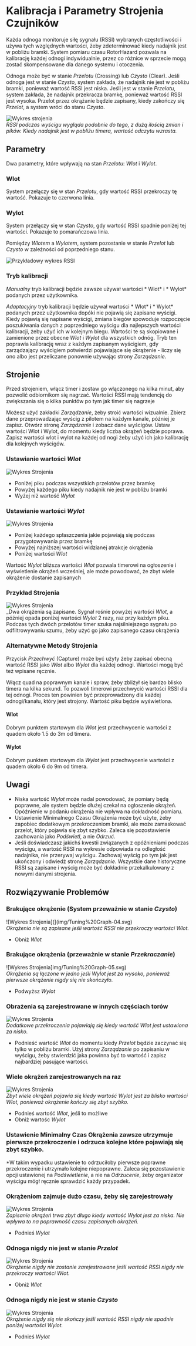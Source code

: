 ﻿# Kalibracja i Parametry Strojenia Czujników

Każda odnoga monitoruje siłę sygnału (RSSI) wybranych częstotliwości i używa tych względnych wartości, żeby zdeterminować kiedy nadajnik jest w pobliżu bramki. System pomiaru czasu RotorHazard pozwala na kalibrację każdej odnogi indywidualnie, przez co różnice w sprzecie mogą zostać skompensowane dla danego systemu i otoczenia.

Odnoga może być w stanie *Przelotu* (Crossing) lub *Czysto* (Clear). Jeśli odnoga jest w stanie *Czysto*, system zakłada, że nadajnik nie jest w pobliżu bramki, ponieważ wartość RSSI jest niska. Jeśli jest w stanie 
*Przelotu*, system zakłada, że nadajnik przekracza bramkę, ponieważ wartość RSSI jest wysoka. Przelot przez okrążanie będzie zapisany, kiedy zakończy się *Przelot*, a system wróci do stanu *Czysto*.

![Wykres strojenia](img/Tuning%20Graph-06.svg)<br />
_RSSI podczas wyścigu wygląda podobnie do tego, z dużą ilością zmian i  pików. Kiedy nadajnik jest w pobliżu timera, wartość odczytu wzrasta._

## Parametry
Dwa parametry, które wpływają na stan *Przelotu*: *Wlot* i  *Wylot*.

### Wlot
System przełączy się w stan *Przelotu*, gdy wartość RSSI przekroczy tę wartość. Pokazuje to czerwona linia.

### Wylot
System przełączy się w stan *Czysto*, gdy wartość RSSI spadnie poniżej tej wartości. Pokazuje to pomarańczowa linia.

Pomiędzy *Wlotem* a *Wylotem*, system pozostanie w stanie *Przelot* lub *Czysto* w zależności od poprzedniego stanu.

![Przykładowy wykres RSSI](img/Sample%20RSSI%20Graph.svg)

### Tryb kalibracji

*Manualny* tryb kalibracji będzie zawsze używał wartości * Wlot* i * Wylot* podanych przez użytkownika.

*Adaptacyjny* tryb kalibracji będzie używał wartości * Wlot* i * Wylot* podanych przez użytkownika dopóki nie pojawią się zapisane wyścigi. Kiedy pojawią się napisane wyścigi, zmiana biegów spowoduje rozpoczęcie poszukiwania danych z poprzedniego wyścigu dla najlepszych wartości kalibracji, żeby użyć ich w kolejnym biegu. Wartości te są skopiowane i zamienione przez obecne *Wlot* i *Wylot* dla wszystkich odnóg. Tryb ten poprawia kalibrację wraz z każdym zapisanym wyścigiem, gdy zarządzający wyścigiem potwierdzi pojawiające się okrążenie - liczy się ono albo jest przeliczane ponownie używając strony *Zarządzanie*.

## Strojenie
Przed strojeniem, włącz timer i zostaw go włączonego na kilka minut, aby pozwolić odbiornikom się nagrzać. Wartości RSSI mają tendencję do zwiększania się o kilka punktów po tym jak timer się nagrzeje

Możesz użyć zakładki *Zarządzanie*, żeby stroić wartości wizualnie.  Zbierz dane przeprowadzając wyścig z pilotem na każdym kanale, później je zapisz. Otwórz stronę *Zarządzanie* i zobacz dane wyścigów. Ustaw wartości Wlot i Wylot, do momentu kiedy liczba okrążeń będzie poprawa. Zapisz wartości wlot i wylot na każdej od nogi żeby użyć ich jako kalibrację dla kolejnych wyścigów.

### Ustawianie wartości *Wlot*
![Wykres Strojenia](img/Tuning%20Graph-10.svg)

* Poniżej piku podczas wszystkich przelotów przez bramkę
* Powyżej każdego piku kiedy nadajnik nie jest w pobliżu bramki 
* Wyżej niż wartość *Wylot*

### Ustawianie wartości *Wylot*
![Wykres Strojenia](img/Tuning%20Graph-11.svg)

* Poniżej każdego spłaszczenia jakie pojawiają się podczas przygotowywania przez bramkę 
* Powyżej najniższej wartości widzianej atrakcje okrążenia
* Poniżej wartości *Wlot*

Wartość *Wylot* bliższa wartości *Wlot* pozwala timerowi na ogłoszenie i wyświetlenie okrążeń wcześniej, ale może powodować, że zbyt wiele okrążenie dostanie zapisanych

### Przykład Strojenia
![Wykres Strojenia](img/Tuning%20Graph-01.svg)<br />
_Dwa okrążenia są zapisane. Sygnał rośnie powyżej wartości *Wlot*, a później opada poniżej wartości *Wylot* 2 razy, raz przy każdym piku. Podczas tych dwóch przelotów timer szuka najsilniejszego sygnału po odfiltrowywaniu szumu, żeby użyć go jako zapisanego czasu okrążenia

### Alternatywne Metody Strojenia

Przycisk *Przechwyć* (Capture) może być użyty żeby zapisać obecną wartość RSSI jako *Wlot* albo *Wylot* dla każdej odnogi. Wartości mogą być też wpisane ręcznie.

Włącz quad na poprawnym kanale i spraw, żeby zbliżył się bardzo blisko timera na kilka sekund. To pozwoli timerowi przechwycić wartości RSSI dla tej odnogi. Proces ten powinien być przeprowadzony dla każdej odnogi/kanału, który jest strojony. Wartość piku będzie wyświetlona.

#### Wlot
Dobrym punktem startowym dla *Wlot* jest przechwycenie wartości z quadem około 1.5 do 3m od timera.

#### Wylot
Dobrym punktem startowym dla *Wylot* jest przechwycenie wartości z quadem około 6 do 9m od timera.

## Uwagi
* Niska wartość *Wylot* może nadal powodować, że pomiary będą poprawne, ale system będzie dłużej czekał na ogłoszenie okrążeń. Opóźnienie w podaniu okrążenia nie wpływa na dokładność pomiaru.
* Ustawienie Minimalnego Czasu Okrążenia może być użyte, żeby zapobiec dodatkowym przekroczeniom bramki, ale może zamaskować przelot, który pojawia się zbyt szybko. Zaleca się pozostawienie zachowania jako *Podświetl*, a nie *Odrzuć*.
* Jeśli doświadczasz jakichś kwestii związanych z opóźnieniami podczas wyścigu, a wartość RSSI na wykresie odpowiada na odległość nadajnika, nie przerywaj wyścigu. Zachowaj wyścig po tym jak jest ukończony i odwiedź stronę *Zarządzanie*. Wszystkie dane historyczne RSSI są zapisane i wyścig może być dokładnie przekalkulowany z nowymi danymi strojenia.

## Rozwiązywanie Problemów

### Brakujące okrążenie (System przeważnie w stanie *Czysto*)
![Wykres Strojenia](](img/Tuning%20Graph-04.svg)<br />
_Okrążenia nie są zapisane jeśli wartość RSSI nie przekroczy wartości *Wlot*._
* Obniż *Wlot*

### Brakujące okrążenia (przeważnie w stanie *Przekraczanie*)
![Wykres Strojenia]img/Tuning%20Graph-05.svg)<br />
_Okrążenia są łączone w jedno jeśli *Wylot* jest za wysoko, ponieważ pierwsze okrążenie nigdy się nie skończyło._
* Podwyższ *Wylot*

### Obrażenia są zarejestrowane w innych częściach torów
![Wykres Strojenia](img/Tuning%20Graph-03.svg)<br />
_Dodatkowe przekroczenia pojawiają się kiedy wartość *Wlot* jest ustawiona za nisko._
* Podnieść wartość *Wlot* do momentu kiedy *Przelot* będzie zaczynać się tylko w pobliżu bramki. Użyj strony *Zarządzanie* po zapisaniu w wyścigu, żeby stwierdzić jaka powinna być to wartość i zapisz najbardziej pasujące wartości.

### Wiele okrążeń zarejestrowanych na raz
![Wykres Strojenia](img/Tuning%20Graph-02.svg)<br />
_Zbyt wiele okrążeń pojawia się kiedy wartość *Wylot* jest za blisko wartości *Wlot*, ponieważ okrążenie kończy się zbyt szybko._
* Podnieś wartość *Wlot*, jeśli to możliwe
* Obniż wartośc *Wylot*

### Ustawienie Minimalny Czas Okrążenia zawsze utrzymuje pierwsze przekroczenie i odrzuca kolejne które pojawiają się zbyt szybko. 
*W takim wypadku ustawienie to odrzuciłoby pierwsze poprawne przekroczenie i utrzymało kolejne niepoprawne. Zaleca się pozostawienie opcji ustawionej na *Podświetlenie*, a nie na *Odrzucenie*, żeby organizator wyścigu mógł ręcznie sprawdzić każdy przypadek.

### Okrążeniom zajmuje dużo czasu, żeby się zarejestrowały
![Wykres Strojenia](img/Tuning%20Graph-09.svg)<br />
_Zapisanie okrążeń trwa zbyt długo kiedy wartość *Wylot* jest za niska. Nie wpływa to na poprawność czasu zapisanych okrążeń._
* Podnieś *Wylot*

### Odnoga nigdy nie jest w stanie *Przelot*
![Wykres Strojenia](img/Tuning%20Graph-07.svg)<br />
_Okrążenie nigdy nie zostanie zarejestrowane jeśli wartość RSSI nigdy nie przekroczy wartości *Wlot*._
* Obniż *Wlot*

### Odnoga nigdy nie jest w stanie *Czysto*
![Wykres Strojenia](img/Tuning%20Graph-08.svg)<br />
_Okrążenie nigdy się nie skończy jeśli wartość RSSI nigdy nie spadnie poniżej wartości *Wylot*._
* Podnieś *Wylot*
